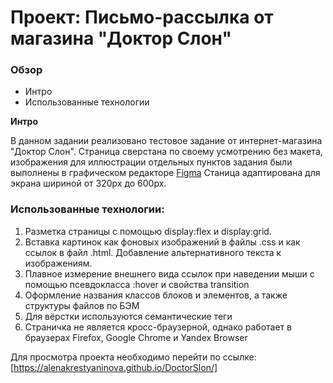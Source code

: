 # Проект: Письмо-рассылка от магазина "Доктор Слон"

### Обзор
* Интро
* Использованные технологии

**Интро**

В данном задании реализовано тестовое задание от интернет-магазина "Доктор Слон".
Страница сверстана по своему усмотрению без макета, изображения для иллюстрации отдельных пунктов задания были выполнены в графическом редакторе [Figma](https://www.figma.com)
Станица адаптирована для экрана шириной от 320px до 600px.

### Использованные технологии:
1. Разметка страницы с помощью display:flex и display:grid.
2. Вставка картинок как фоновых изображений в файлы .css и как ссылок в файл .html. Добавление альтернативного текста к изображениям.
3. Плавное измерение внешнего вида ссылок при наведении мыши с помощью псевдокласса :hover и свойства transition
4. Оформление названия классов блоков и элементов, а также структуры файлов по БЭМ
5. Для вёрстки используются семантические теги
6. Страничка не является кросс-браузерной, однако работает в браузерах Firefox, Google Chrome и Yandex Browser


Для просмотра проекта необходимо перейти по ссылке: [https://alenakrestyaninova.github.io/DoctorSlon/]
